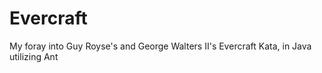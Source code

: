 Evercraft
=========

My foray into Guy Royse's and George Walters II's Evercraft Kata, in Java utilizing Ant
